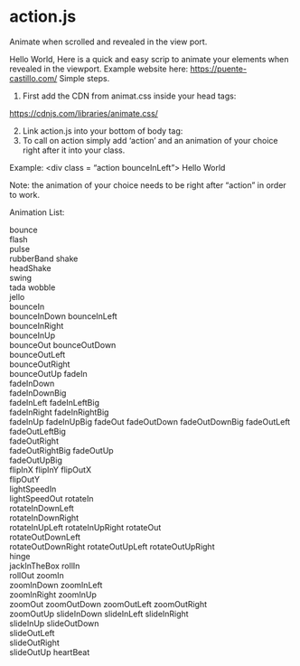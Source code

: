 # action.js
Animate when scrolled and revealed in the view port. 
 
Hello World, 
Here is a quick and easy scrip to animate your elements when revealed in the viewport.
Example website here: 
https://puente-castillo.com/
Simple steps. 
1.	First add the CDN from animat.css inside your head tags:

  https://cdnjs.com/libraries/animate.css/

2.	Link action.js into your bottom of body tag: 
3.	To call on action simply add ‘action’ and an animation of your choice right after it into your class.

Example: <div class = “action bounceInLeft”> Hello World </div>

Note: the animation of your choice needs to be right after “action” in order to work.


	
Animation List: 

bounce	
flash	
pulse	
rubberBand
shake	
headShake	
swing	
tada
wobble	
jello	
bounceIn	
bounceInDown
bounceInLeft	
bounceInRight	
bounceInUp	
bounceOut
bounceOutDown	
bounceOutLeft	
bounceOutRight	
bounceOutUp
fadeIn	
fadeInDown	
fadeInDownBig	
fadeInLeft
fadeInLeftBig	
fadeInRight	
fadeInRightBig	
fadeInUp
fadeInUpBig	
fadeOut	
fadeOutDown	
fadeOutDownBig
fadeOutLeft	
fadeOutLeftBig	
fadeOutRight	
fadeOutRightBig
fadeOutUp	
fadeOutUpBig	
flipInX	
flipInY
flipOutX	
flipOutY	
lightSpeedIn	
lightSpeedOut
rotateIn	
rotateInDownLeft	
rotateInDownRight	
rotateInUpLeft
rotateInUpRight	
rotateOut	
rotateOutDownLeft	
rotateOutDownRight
rotateOutUpLeft	
rotateOutUpRight	
hinge	
jackInTheBox
rollIn	
rollOut	
zoomIn	
zoomInDown
zoomInLeft	
zoomInRight	
zoomInUp	
zoomOut
zoomOutDown	
zoomOutLeft	
zoomOutRight	
zoomOutUp
slideInDown	
slideInLeft	
slideInRight	
slideInUp
slideOutDown	
slideOutLeft	
slideOutRight	
slideOutUp
heartBeat			
